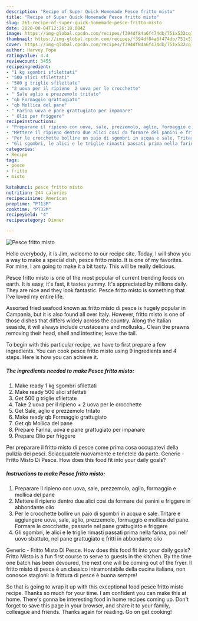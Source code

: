 ```yaml
---
description: "Recipe of Super Quick Homemade Pesce fritto misto"
title: "Recipe of Super Quick Homemade Pesce fritto misto"
slug: 261-recipe-of-super-quick-homemade-pesce-fritto-misto
date: 2020-08-04T12:26:18.084Z
image: https://img-global.cpcdn.com/recipes/f394df84a6f474db/751x532cq70/pesce-fritto-misto-recipe-main-photo.jpg
thumbnail: https://img-global.cpcdn.com/recipes/f394df84a6f474db/751x532cq70/pesce-fritto-misto-recipe-main-photo.jpg
cover: https://img-global.cpcdn.com/recipes/f394df84a6f474db/751x532cq70/pesce-fritto-misto-recipe-main-photo.jpg
author: Harvey Pope
ratingvalue: 4.4
reviewcount: 3455
recipeingredient:
- "1 kg sgombri sfilettati"
- "500 alici sfilettati"
- "500 g triglie sfilettate"
- "2 uova per il ripieno  2 uova per le crocchette"
- " Sale aglio e prezzemolo tritato"
- "qb Formaggio grattugiato"
- "qb Mollica del pane"
- " Farina uova e pane grattugiato per impanare"
- " Olio per friggere"
recipeinstructions:
- "Preparare il ripieno con uova, sale, prezzemolo, aglio, formaggio e mollica del pane"
- "Mettere il ripieno dentro due alici cosi da formare dei panini e friggere in abbondante olio"
- "Per le crocchette bollire un paio di sgombri in acqua e sale. Tritare e aggiungere uova, sale, aglio, prezzemolo, formaggio e mollica del pane. Formare le crocchette, passarle nel pane grattugiato e friggere"
- "Gli sgombri, le alici e le triglie rimasti passati prima nella farina, poi nell&#39; uovo sbattuto, nel pane grattugiato e fritti in abbondante olio"
categories:
- Recipe
tags:
- pesce
- fritto
- misto

katakunci: pesce fritto misto 
nutrition: 244 calories
recipecuisine: American
preptime: "PT13M"
cooktime: "PT32M"
recipeyield: "4"
recipecategory: Dinner

---
```



![Pesce fritto misto](https://img-global.cpcdn.com/recipes/f394df84a6f474db/751x532cq70/pesce-fritto-misto-recipe-main-photo.jpg)

Hello everybody, it is Jim, welcome to our recipe site. Today, I will show you a way to make a special dish, pesce fritto misto. It is one of my favorites. For mine, I am going to make it a bit tasty. This will be really delicious.

Pesce fritto misto is one of the most popular of current trending foods on earth. It is easy, it's fast, it tastes yummy. It's appreciated by millions daily. They are nice and they look fantastic. Pesce fritto misto is something that I've loved my entire life.

Assorted fried seafood known as fritto misto di pesce is hugely popular in Campania, but it is also found all over Italy. However, fritto misto is one of those dishes that differs widely across the country. Along the Italian seaside, it will always include crustaceans and mollusks,. Clean the prawns removing their head, shell and intestine; leave the tail.


To begin with this particular recipe, we have to first prepare a few ingredients. You can cook pesce fritto misto using 9 ingredients and 4 steps. Here is how you can achieve it.

<!--inarticleads1-->

##### The ingredients needed to make Pesce fritto misto:

1. Make ready 1 kg sgombri sfilettati
1. Make ready 500 alici sfilettati
1. Get 500 g triglie sfilettate
1. Take 2 uova per il ripieno + 2 uova per le crocchette
1. Get  Sale, aglio e prezzemolo tritato
1. Make ready qb Formaggio grattugiato
1. Get qb Mollica del pane
1. Prepare  Farina, uova e pane grattugiato per impanare
1. Prepare  Olio per friggere


Per preparare il fritto misto di pesce come prima cosa occupatevi della pulizia dei pesci. Sciacquatele nuovamente e tenetele da parte. Generic - Fritto Misto Di Pesce. How does this food fit into your daily goals? 

<!--inarticleads2-->

##### Instructions to make Pesce fritto misto:

1. Preparare il ripieno con uova, sale, prezzemolo, aglio, formaggio e mollica del pane
1. Mettere il ripieno dentro due alici cosi da formare dei panini e friggere in abbondante olio
1. Per le crocchette bollire un paio di sgombri in acqua e sale. Tritare e aggiungere uova, sale, aglio, prezzemolo, formaggio e mollica del pane. Formare le crocchette, passarle nel pane grattugiato e friggere
1. Gli sgombri, le alici e le triglie rimasti passati prima nella farina, poi nell&#39; uovo sbattuto, nel pane grattugiato e fritti in abbondante olio


Generic - Fritto Misto Di Pesce. How does this food fit into your daily goals? Fritto Misto is a fun first course to serve to guests in the kitchen. By the time one batch has been devoured, the next one will be coming out of the fryer. Il fritto misto di pesce è un classico intramontabile della cucina italiana, non conosce stagioni: la frittura di pesce è buona sempre! 

So that is going to wrap it up with this exceptional food pesce fritto misto recipe. Thanks so much for your time. I am confident you can make this at home. There's gonna be interesting food in home recipes coming up. Don't forget to save this page in your browser, and share it to your family, colleague and friends. Thanks again for reading. Go on get cooking!

